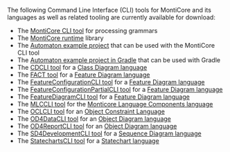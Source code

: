 <!-- (c) https://github.com/MontiCore/monticore -->
The following Command Line Interface (CLI) tools for MontiCore and its languages as well as related tooling are currently available for download:

* The [MontiCore CLI tool](http://www.monticore.de/download/monticore-cli.jar) for processing grammars
* The [MontiCore runtime](http://www.monticore.de/download/monticore-rt.jar) library
* The [Automaton example project](http://www.monticore.de/download/aut.tar.gz) that can be used with the MontiCore CLI tool
* The [Automaton example project in Gradle](http://www.monticore.de/download/Automaton.zip) that can be used with Gradle
* The [CDCLI tool](http://www.monticore.de/download/CDCLI.jar) for a [Class Diagram language](https://git.rwth-aachen.de/monticore/cd4analysis/cd4analysis)
* The [FACT tool](http://www.monticore.de/download/FACT.jar) for a [Feature Diagram language](https://git.rwth-aachen.de/monticore/languages/feature-diagram)
* The [FeatureConfigurationCLI tool](http://www.monticore.de/download/FeatureConfigurationCLI.jar) for a [Feature Diagram language](https://git.rwth-aachen.de/monticore/languages/feature-diagram)
* The [FeatureConfigurationPartialCLI tool](http://www.monticore.de/download/FeatureConfigurationPartialCLI.jar) for a [Feature Diagram language](https://git.rwth-aachen.de/monticore/languages/feature-diagram)
* The [FeatureDiagramCLI tool](http://www.monticore.de/download/FeatureDiagramCLI.jar) for a [Feature Diagram language](https://git.rwth-aachen.de/monticore/languages/feature-diagram)
* The [MLCCLI tool](http://www.monticore.de/download/MLCCLI.jar) for the [Monticore Language Components language](https://git.rwth-aachen.de/monticore/languages/mlc)
* The [OCLCLI tool](http://www.monticore.de/download/OCLCLI.jar) for an [Object Constraint Language](https://git.rwth-aachen.de/monticore/languages/OCL)
* The [OD4DataCLI tool](http://www.monticore.de/download/OD4DataCLI.jar) for an [Object Diagram language](https://git.rwth-aachen.de/monticore/languages/od)
* The [OD4ReportCLI tool](http://www.monticore.de/download/OD4ReportCLI.jar) for an [Object Diagram language](https://git.rwth-aachen.de/monticore/languages/od)
* The [SD4DevelopmentCLI tool](http://www.monticore.de/download/SD4DevelopmentCLI.jar) for a [Sequence Diagram language](https://git.rwth-aachen.de/monticore/statechart/sd-language)
* The [StatechartsCLI tool](http://www.monticore.de/download/StatechartsCLI.jar) for a [Statechart language](https://git.rwth-aachen.de/monticore/statechart/sc-language)

